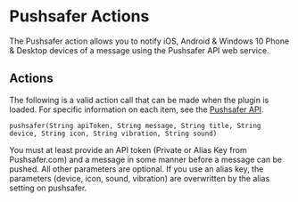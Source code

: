 # Pushsafer Actions

The Pushsafer action allows you to notify iOS, Android & Windows 10 Phone & Desktop devices of a message using the Pushsafer API web service.

## Actions

The following is a valid action call that can be made when the plugin is loaded. For specific information on each item, see the [Pushsafer API](https://www.pushsafer.com/en/pushapi).

```
pushsafer(String apiToken, String message, String title, String device, String icon, String vibration, String sound)
```

You must at least provide an API token (Private or Alias Key from Pushsafer.com) and a message in some manner before a message can be pushed. All other parameters are optional. If you use an alias key, the parameters (device, icon, sound, vibration) are overwritten by the alias setting on pushsafer.
